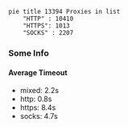 
```mermaid
pie title 13394 Proxies in list
    "HTTP" : 10410
    "HTTPS": 1013
    "SOCKS" : 2207
```

### Some Info
#### Average Timeout

- mixed: 2.2s
- http: 0.8s
- https: 8.4s
- socks: 4.7s
